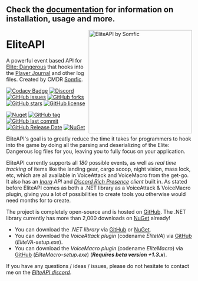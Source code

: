 
## Check the [documentation](https://somfic.github.io/docs/EliteAPI/index.html) for information on installation, usage and more.

<img src="https://i.imgur.com/keDXwjY.png" align="right"
     title="EliteAPI by Somfic" width="280" height="280">
# EliteAPI
A powerful event based API for [Elite: Dangerous](https://www.elitedangerous.com/) that hooks into the [Player Journal](http://edcodex.info/?m=doc) and other log files. Created by CMDR [Somfic](https://github.com/Somfic).

[![Codacy Badge](https://api.codacy.com/project/badge/Grade/480f394b3d044412afb33351120253f9)](https://app.codacy.com/app/EliteAPI/EliteAPI?utm_source=github.com&utm_medium=referral&utm_content=Somfic/EliteAPI&utm_campaign=Badge_Grade_Dashboard) [![Discord](https://img.shields.io/discord/498422961297031168.svg)](https://discord.gg/jwpFUPZ) [![GitHub issues](https://img.shields.io/github/issues/EliteAPI/EliteAPI.svg)](https://github.com/EliteAPI/EliteAPI/issues) [![GitHub forks](https://img.shields.io/github/forks/EliteAPI/EliteAPI.svg)](https://github.com/EliteAPI/EliteAPI/network) [![GitHub stars](https://img.shields.io/github/stars/EliteAPI/EliteAPI.svg)](https://github.com/EliteAPI/EliteAPI/stargazers) [![GitHub license](https://img.shields.io/github/license/EliteAPI/EliteAPI.svg)](https://github.com/EliteAPI/EliteAPI/blob/master/LICENSE)

[![Nuget](https://img.shields.io/nuget/v/EliteAPI.svg)](https://www.nuget.org/packages/EliteAPI/) [![GitHub tag](https://img.shields.io/github/tag/EliteAPI/EliteAPI.svg)](https://github.com/EliteAPI/EliteAPI/releases) [![GitHub last commit](https://img.shields.io/github/last-commit/EliteAPI/EliteAPI.svg)](https://github.com/EliteAPI/EliteAPI/commits/master) [![GitHub Release Date](https://img.shields.io/github/release-date/EliteAPI/EliteAPI.svg)](https://github.com/EliteAPI/EliteAPI/releases) [![NuGet](https://img.shields.io/nuget/dt/EliteAPI.svg)](https://www.nuget.org/packages/EliteAPI/)

EliteAPI's goal is to greatly reduce the time it takes for programmers to hook into the game by doing all the parsing and deserializing of the Elite: Dangerous log files for you, leaving you to fully focus on your application. 

EliteAPI currently supports all *180* possible events, as well as *real time tracking* of items like the landing gear, cargo scoop, night vision, mass lock, etc, which are all available in VoiceAttack and VoiceMacro from the get-go. It also has an *[Inara](https://inara.cz/inara-api/) API* and *[Discord Rich Presence](https://discordapp.com/rich-presence) client* built in. As stated before EliteAPI comes as both a .NET library as a VoiceAttack & VoiceMacro plugin, giving you a lot of possibilities to create tools you otherwise would need months for to create.

The project is completely open-source and is hosted on [GitHub](https://github.com/EliteAPI/EliteAPI). The .NET library currently has more than 2,000 downloads on [NuGet](https://www.nuget.org/packages/EliteAPI/) already!

- You can download the *.NET library* via [GitHub](https://github.com/EliteAPI/EliteAPI/releases) or [NuGet](https://www.nuget.org/packages/EliteAPI/).
- You can download the *VoiceAttack plugin* (codename *EliteVA*) via [GitHub](https://github.com/EliteAPI/EliteAPI/releases) (*EliteVA-setup.exe*).
- You can download the *VoiceMacro plugin* (codename *EliteMacro*) via [GitHub](https://github.com/EliteAPI/EliteAPI/releases) (*EliteMacro-setup.exe*) (***Requires beta version +1.3.x***).

If you have any questions / ideas / issues, please do not hesitate to contact me on the *[EliteAPI discord](https://discordapp.com/invite/jwpFUPZ)*.
